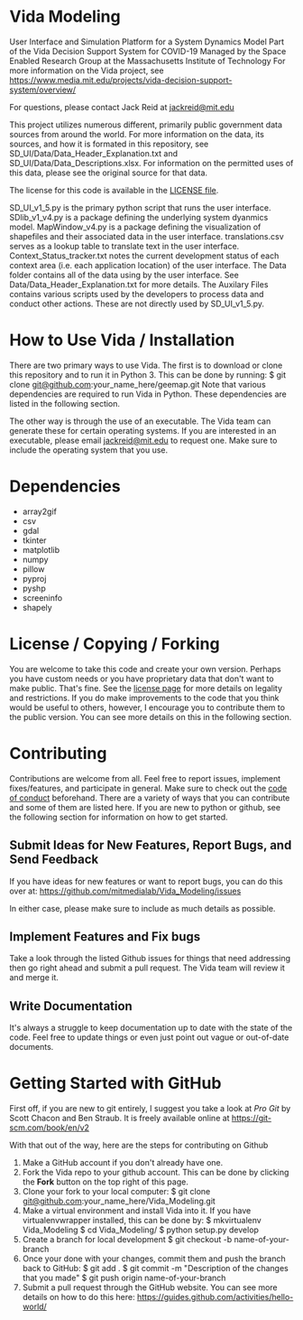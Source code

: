 # Vida Modeling
User Interface and Simulation Platform for a System Dynamics Model
Part of the Vida Decision Support System for COVID-19
Managed by the Space Enabled Research Group at the Massachusetts Institute of Technology
For more information on the Vida project, see https://www.media.mit.edu/projects/vida-decision-support-system/overview/

For questions, please contact Jack Reid at jackreid@mit.edu

This project utilizes numerous different, primarily public government data sources from around the world. For more information on the data, its sources,
and how it is formated in this repository, see SD_UI/Data/Data_Header_Explanation.txt and SD_UI/Data/Data_Descriptions.xlsx. For information on the
permitted uses of this data, please see the original source for that data.

The license for this code is available in the [LICENSE file](https://github.com/mitmedialab/Vida_Modeling/blob/master/LICENSE).

SD_UI_v1_5.py is the primary python script that runs the user interface.
SDlib_v1_v4.py is a package defining the underlying system dyanmics model.
MapWindow_v4.py is a package defining the visualization of shapefiles and their associated data in the user interface.
translations.csv serves as a lookup table to translate text in the user interface.
Context_Status_tracker.txt notes the current development status of each context area (i.e. each application location) of the user interface.
The Data folder contains all of the data using by the user interface. See Data/Data_Header_Explanation.txt for more details.
The Auxilary Files contains various scripts used by the developers to process data and conduct other actions. These are not directly used by SD_UI_v1_5.py.

# How to Use Vida / Installation
There are two primary ways to use Vida. The first is to download or clone this repository and to run it in Python 3. This can be done by running:
  $ git clone git@github.com:your_name_here/geemap.git
Note that various dependencies are required to run Vida in Python. These dependencies are listed in the following section.

The other way is through the use of an executable. The Vida team can generate these for certain operating systems. If you are interested in an executable, please email jackreid@mit.edu to request one. Make sure to include the operating system that you use.

# Dependencies
- array2gif
- csv
- gdal
- tkinter
- matplotlib
- numpy
- pillow
- pyproj
- pyshp
- screeninfo
- shapely

# License / Copying / Forking
You are welcome to take this code and create your own version. Perhaps you have custom needs or you have proprietary data that don't want to make public. That's fine. See the [license page](https://github.com/mitmedialab/Vida_Modeling/blob/master/LICENSE) for more details on legality and restrictions. If you do make improvements to the code that you think would be useful to others, however, I encourage you to contribute them to the public version. You can see more details on this in the following section.

# Contributing
Contributions are welcome from all. Feel free to report issues, implement fixes/features, and participate in general. Make sure to check out the [code of conduct](https://github.com/mitmedialab/Vida_Modeling/blob/master/CODE_OF_CONDUCT.md) beforehand. There are a variety of ways that you can contribute and some of them are listed here. If you are new to python or github, see the following section for information on how to get started.

## Submit Ideas for New Features, Report Bugs, and Send Feedback
If you have ideas for new features or want to report bugs, you can do this over at: https://github.com/mitmedialab/Vida_Modeling/issues

In either case, please make sure to include as much details as possible.

## Implement Features and Fix bugs
Take a look through the listed Github issues for things that need addressing then go right ahead and submit a pull request. The Vida team will review it and merge it.

## Write Documentation
It's always a struggle to keep documentation up to date with the state of the code. Feel free to update things or even just point out vague or out-of-date documents.

# Getting Started with GitHub
First off, if you are new to git entirely, I suggest you take a look at *Pro Git* by Scott Chacon and Ben Straub. It is freely available online at https://git-scm.com/book/en/v2

With that out of the way, here are the steps for contributing on Github

1. Make a GitHub account if you don't already have one.
2. Fork the Vida repo to your github account. This can be done by clicking the **Fork** button on the top right of this page.
3. Clone your fork to your local computer:
  $ git clone git@github.com:your_name_here/Vida_Modeling.git
4. Make a virtual environment and install Vida into it. If you have virtualenvwrapper installed, this can be done by:
  $ mkvirtualenv Vida_Modeling
  $ cd Vida_Modeling/
  $ python setup.py develop
5. Create a branch for local development
  $ git checkout -b name-of-your-branch
6. Once your done with your changes, commit them and push the branch back to GitHub:
  $ git add .
  $ git commit -m "Description of the changes that you made"
  $ git push origin name-of-your-branch
7. Submit a pull request through the GitHub website. You can see more details on how to do this here: https://guides.github.com/activities/hello-world/
